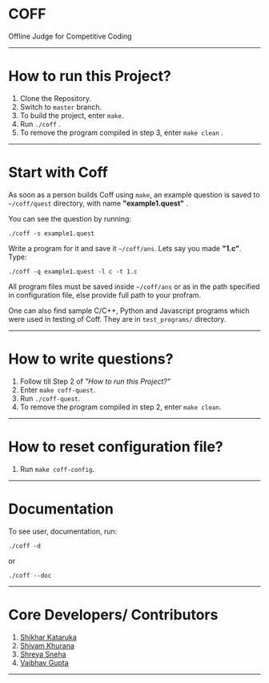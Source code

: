 # COFF

Offline Judge for Competitive Coding 

---

# How to run this Project?

1) Clone the Repository.
2) Switch to `master` branch.
3) To build the project, enter `make`.
4) Run `./coff` .
5) To remove the program compiled in step 3, enter `make clean` .

---

# Start with Coff

As soon as a person builds Coff using `make`, an example question is saved to
`~/coff/quest` directory, with name __"example1.quest"__ .

You can see the question by running:

```shell
./coff -s example1.quest
```

Write a program for it and save it `~/coff/ans`. Lets say you made __"1.c"__.
Type:

```shell
./coff -q example1.quest -l c -t 1.c
```

All program files must be saved inside `~/coff/ans` or as in the path specified
in configuration file, else provide full path to your profram.

One can also find sample C/C++, Python and Javascript programs which were used
in testing of Coff. They are in `test_programs/` directory.

---

# How to write questions?

1) Follow till Step 2 of *"How to run this Project?"*
2) Enter `make coff-quest`.
3) Run `./coff-quest`.
4) To remove the program compiled in step 2, enter `make clean`.

---

# How to reset configuration file?

1) Run `make coff-config`.

---

# Documentation

To see user, documentation, run:

```shell
./coff -d
```

or

```shell
./coff --doc
```

---

# Core Developers/ Contributors

1) [Shikhar Kataruka](https://github.com/shikhar9820)
2) [Shivam Khurana](https://github.com/SeeBoom)
3) [Shreya Sneha](https://github.com/shreyasneha29)
4) [Vaibhav Gupta](https://github.com/VARoDeK)

---
